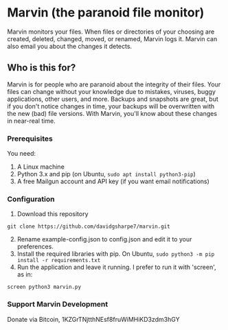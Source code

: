 # Marvin (the paranoid file monitor)

Marvin monitors your files. When files or directories of your choosing are created, deleted, changed, moved, or renamed, Marvin logs it. Marvin can also email you about the changes it detects.

## Who is this for?

Marvin is for people who are paranoid about the integrity of their files. Your files can change without your knowledge due to mistakes, viruses, buggy applications, other users, and more. Backups and snapshots are great, but if you don't notice changes in time, your backups will be overwritten with the new (bad) file versions. With Marvin, you'll know about these changes in near-real time.

### Prerequisites

You need:

1) A Linux machine
2) Python 3.x and pip (on Ubuntu, `sudo apt install python3-pip`)
3) A free Mailgun account and API key (if you want email notifications)

### Configuration

1) Download this repository
```
git clone https://github.com/davidgsharpe7/marvin.git
```
2) Rename example-config.json to config.json and edit it to your preferences.
3) Install the required libraries with pip. On Ubuntu, `sudo python3 -m pip install -r requirements.txt`
4) Run the application and leave it running. I prefer to run it with 'screen', as in:
```
screen python3 marvin.py
```

### Support Marvin Development
Donate via Bitcoin, 1KZGrTNjtthNEsf8fruWiMHiKD3zdm3hGY
